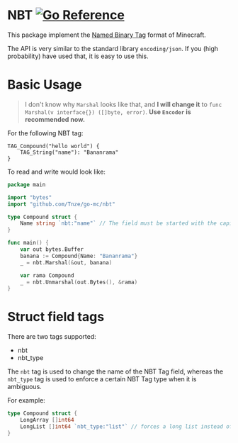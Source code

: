# NBT [![Go Reference](https://pkg.go.dev/badge/github.com/Tnze/go-mc/nbt.svg)](https://pkg.go.dev/github.com/Tnze/go-mc/nbt)
This package implement the [Named Binary Tag](https://wiki.vg/NBT) format of Minecraft. 

The API is very similar to the  standard library `encoding/json`. If you (high probability) have used that, it is easy to use this.

# Basic Usage
>  I don't know why `Marshal` looks like that, and **I will change it** to `func Marshal(v interface{}) ([]byte, error)`.
> **Use `Encoder` is recommended now.**

For the following NBT tag:

```
TAG_Compound("hello world") {
    TAG_String("name"): "Bananrama"
}   
```

To read and write would look like:

```go
package main

import "bytes"
import "github.com/Tnze/go-mc/nbt"

type Compound struct {
    Name string `nbt:"name"` // The field must be started with the capital letter
}

func main() {
    var out bytes.Buffer
    banana := Compound{Name: "Bananrama"}
    _ = nbt.Marshal(&out, banana)

    var rama Compound
    _ = nbt.Unmarshal(out.Bytes(), &rama)
}
```



# Struct field tags

There are two tags supported:
- nbt
- nbt_type

The `nbt` tag is used to change the name of the NBT Tag field, whereas the `nbt_type`
 tag is used to enforce a certain NBT Tag type when it is ambiguous.

For example:
```go
type Compound struct {
    LongArray []int64
    LongList []int64 `nbt_type:"list"` // forces a long list instead of a long array
}
```



